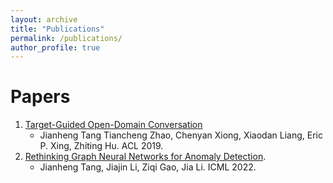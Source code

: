 ```yaml
---
layout: archive
title: "Publications"
permalink: /publications/
author_profile: true
---
```


# Papers

1. [Target-Guided Open-Domain Conversation](https://arxiv.org/abs/1905.11553)
   - Jianheng Tang Tiancheng Zhao, Chenyan Xiong, Xiaodan Liang, Eric P. Xing, Zhiting Hu. ACL 2019.
2. [Rethinking Graph Neural Networks for Anomaly Detection](https://arxiv.org/abs/2205.15508).
   - Jianheng Tang, Jiajin Li, Ziqi Gao, Jia Li. ICML 2022.
